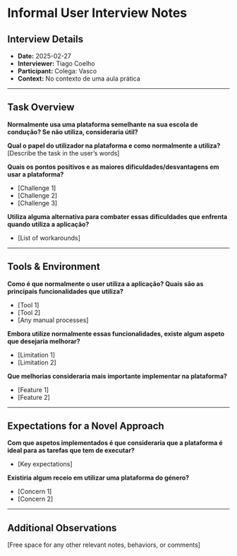 # Informal User Interview Notes 

## Interview Details 
- **Date:** 2025-02-27
- **Interviewer:** Tiago Coelho
- **Participant:** Colega: Vasco
- **Context:** No contexto de uma aula prática

--- 
## Task Overview 

**Normalmente usa uma plataforma semelhante na sua escola de condução? Se não utiliza, consideraria útil?**

**Qual o papel do utilizador na plataforma e como normalmente a utiliza?** 
[Describe the task in the user’s words] 

**Quais os pontos positivos e as maiores dificuldades/desvantagens em usar a plataforma?** 
- [Challenge 1] 
- [Challenge 2] 
- [Challenge 3] 

**Utiliza alguma alternativa para combater essas dificuldades que enfrenta quando utiliza a aplicação?** 
- [List of workarounds] 

---- 
## Tools & Environment 
**Como é que normalmente o user utiliza a aplicação? Quais são as principais funcionalidades que utiliza?** 
- [Tool 1] 
- [Tool 2] 
- [Any manual processes] 

**Embora utilize normalmente essas funcionalidades, existe algum aspeto que desejaria melhorar?** 
- [Limitation 1] 
- [Limitation 2] 

**Que melhorias consideraria mais importante implementar na plataforma?** 
- [Feature 1] 
- [Feature 2] 
--- 
## Expectations for a Novel Approach 

**Com que aspetos implementados é que consideraria que a plataforma é ideal para as tarefas que tem de executar?** 
- [Key expectations] 

**Existiria algum receio em utilizar uma plataforma do género?** 
- [Concern 1] 
- [Concern 2] 

--- 
## Additional Observations 
[Free space for any other relevant notes, behaviors, or comments]